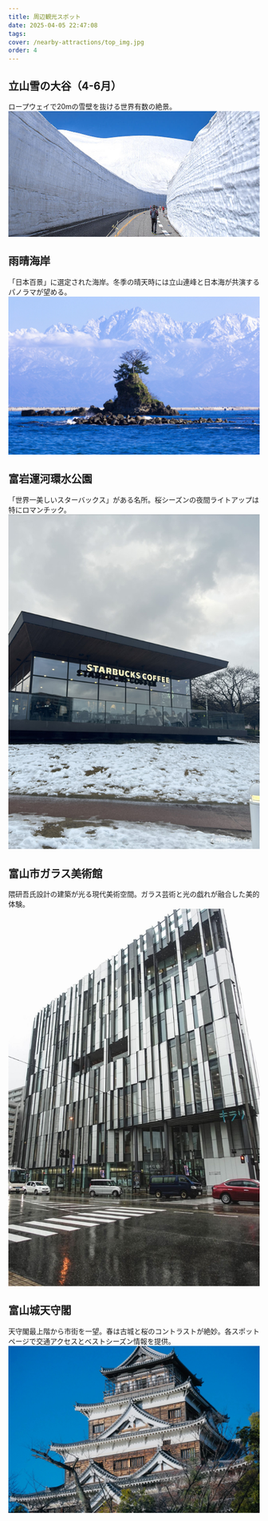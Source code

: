 ```yaml
---
title: 周辺観光スポット
date: 2025-04-05 22:47:08
tags:
cover: /nearby-attractions/top_img.jpg
order: 4
---
```


## 立山雪の大谷（4-6月）
ロープウェイで20mの雪壁を抜ける世界有数の絶景。
![立山大雪谷](/nearby-attractions/1.jpg)

## 雨晴海岸​​
「日本百景」に選定された海岸。冬季の晴天時には立山連峰と日本海が共演するパノラマが望める。
![雨晴海岸](/nearby-attractions/2.jpg)

## 富岩運河環水公園
「世界一美しいスターバックス」がある名所。桜シーズンの夜間ライトアップは特にロマンチック。
![富山最美星巴克](/nearby-attractions/3.jpg)

## 富山市ガラス美術館
隈研吾氏設計の建築が光る現代美術空間。ガラス芸術と光の戯れが融合した美的体験。
![富山玻璃美术馆](/nearby-attractions/4.jpg)

## 富山城天守閣
天守閣最上階から市街を一望。春は古城と桜のコントラストが絶妙。各スポットページで交通アクセスとベストシーズン情報を提供。
![富山城天守阁](/nearby-attractions/5.jpg)